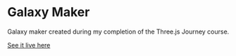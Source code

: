 # Galaxy Maker

Galaxy maker created during my completion of the Three.js Journey course.

[See it live here](https://galaxy-maker.netlify.app)
